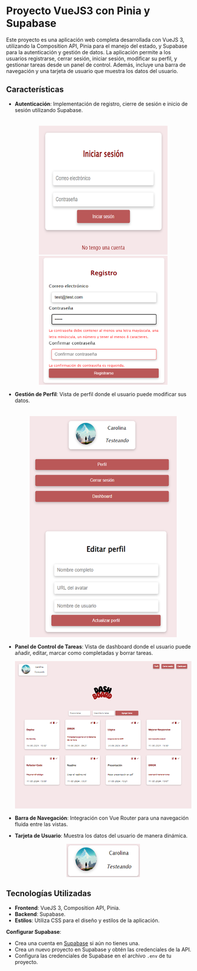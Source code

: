 # Proyecto VueJS3 con Pinia y Supabase

Este proyecto es una aplicación web completa desarrollada con VueJS 3, utilizando la Composition API, Pinia para el manejo del estado, y Supabase para la autenticación y gestión de datos. La aplicación permite a los usuarios registrarse, cerrar sesión, iniciar sesión, modificar su perfil, y gestionar tareas desde un panel de control. Además, incluye una barra de navegación y una tarjeta de usuario que muestra los datos del usuario.

## Características

- **Autenticación**: Implementación de registro, cierre de sesión e inicio de sesión utilizando Supabase.

  <div align="center" style="padding-top: 20px;">
    <img src="https://github.com/Carol-88/todo-list-vue/blob/main/public/login.png" width="350" height="350" alt="Login"> 
    <img src="https://github.com/Carol-88/todo-list-vue/blob/main/public/register.png" width="350" height="350" alt="Register">
  </div>

- **Gestión de Perfil**: Vista de perfil donde el usuario puede modificar sus datos.

  <div align="center" style="padding-top: 20px;">
    <img src="https://github.com/Carol-88/todo-list-vue/blob/main/public/profile.png" width="400" height="600" alt="Profile">
  </div>

- **Panel de Control de Tareas**: Vista de dashboard donde el usuario puede añadir, editar, marcar como completadas y borrar tareas.

  <div align="center">
    <img src="https://github.com/Carol-88/todo-list-vue/blob/main/public/dashboard.png" width="600" height="400" alt="Dashboard">
  </div>

- **Barra de Navegación**: Integración con Vue Router para una navegación fluida entre las vistas.

- **Tarjeta de Usuario**: Muestra los datos del usuario de manera dinámica.

  <div align="center">
    <img src="https://github.com/Carol-88/todo-list-vue/blob/main/public/usercard.png" width="200" height="90" alt="Usercard">
  </div>

## Tecnologías Utilizadas

- **Frontend**: VueJS 3, Composition API, Pinia.
- **Backend**: Supabase.
- **Estilos**: Utiliza CSS para el diseño y estilos de la aplicación.

**Configurar Supabase**:
   - Crea una cuenta en [Supabase](https://supabase.io/) si aún no tienes una.
   - Crea un nuevo proyecto en Supabase y obtén las credenciales de la API.
   - Configura las credenciales de Supabase en el archivo `.env` de tu proyecto.


